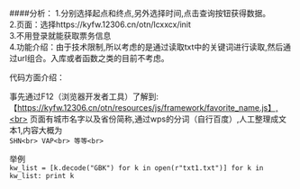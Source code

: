 ####分析：
1.分别选择起点和终点,另外选择时间,点击查询按钮获得数据。<br>
2.页面：选择https://kyfw.12306.cn/otn/lcxxcx/init<br>
3.不用登录就能获取票务信息<br>
4.功能介绍：由于技术限制,所以考虑的是通过读取txt中的关键词进行读取,然后通过url组合。入库或者函数之类的目前不考虑。<br>


代码方面介绍：<br>

事先通过F12（浏览器开发者工具）了解到:【https://kyfw.12306.cn/otn/resources/js/framework/favorite_name.js】,<br>
页面有城市名字以及省份简称,通过wps的分词（自行百度）,人工整理成文本1,内容大概为<br>
`
SHN<br>
VAP<br>
等等<br>
`

举例<br>
`
kw_list = [k.decode("GBK") for k in open(r"txt1.txt")]
for k in kw_list:
    print k
`
